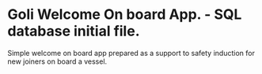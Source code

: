# Goli Welcome On board App. - SQL database initial file.

Simple welcome on board app prepared as a support to safety induction for new joiners on board a vessel. 

